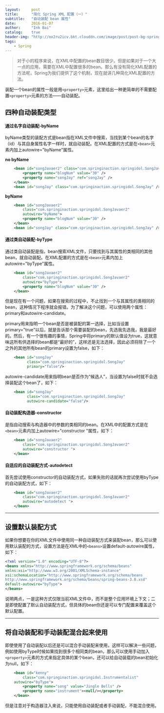 ```yaml
---
layout:     post
title:      "简化 Spring XML 配置（一）"
subtitle:   "自动装配 bean 属性"
date:       2016-01-07
author:     "Ink Bai"
catalog:    true
header-img: "http://ox2ru2icv.bkt.clouddn.com/image/post/post-bg-spring.jpg"
tags:
    - Spring
---
```


> 对于小的程序来说，在XML中配置的bean数目很少。但是如果对于一个大一点的应用，需要在XML中配置很多的bean。那么有没有简化XML配置的方法呢，Spring为我们提供了这个机制，现在就讲几种简化XML配置的方法。

装配一个bean的属性一般是用`<property>`元素，这里给出一种更简单的不需要配置`<property>`元素的方法——自动装配。
## 四种自动装配类型
#### 通过名字自动装配-byName
byName类型的装配方式是bean指在XML文件中搜索，当找到某个bean的名字（id）与其自身属性名字一样时，就自动装配。在XML配置的方式是在`<bean>`元素内加上autowire="byName"属性。

**no byName**

```xml
	<bean id="songJavaer2" class="com.springinaction.springidol.SongJavaer2">
		<property name="blogNum" value="30" />
		<property name="songJay" ref="songJay" />
	</bean>
	<bean id="songJay" class="com.springinaction.springidol.SongJay" />
```

**byName**

```xml
	<bean id="songJavaer2"
		class="com.springinaction.springidol.SongJavaer2"
		autowire="byName">
		<property name="blogNum" value="30" />
	</bean>
	<bean id="songJay" class="com.springinaction.springidol.SongJay" />
```

#### 通过类自动装配-byType
通过类自动装配是指，bean搜索XML文件，只要找到与其属性的类相同的其他bean，就自动装配。在XML配置的方式是在`<bean>`元素内加上autowire="byType"属性。

```xml
	<bean id="songJavaer2"
		class="com.springinaction.springidol.SongJavaer2"
		autowire="byType">
		<property name="blogNum" value="30" />
	</bean>
```

但是现在有一个问题，如果在搜索的过程中，不止找到一个与其属性的类相同的bean，这种情况下程序就会报错。为了解决这个问题，可以使用两个属性：primary和autowire-candidate。

primary用来指明一个bean是否是被装配的第一选择，比如当设置primary="true"以后，就是告诉那个需要装配的bean，先选我先选我，我是最好的。然后，有一个很有趣的事情，Spring中将primary的默认值设为true，这就意味这所有供选择的bean都是“最好的”，这样还是无法选择，因此必须将除了一个之外的其他所有bean的primary设置为false，如下：

```xml
	<bean id="songJay"
		  class="com.springinaction.springidol.SongJay"
		  primary="false"/>
```

autowire-candidate用来指明bean是否作为“候选人”，当设置为false时就不会选择装配这个bean了，如下：

```xml
	<bean id="songJay"
		  class="com.springinaction.springidol.SongJay"
		  autowire-candidate="false"/>
```

#### 自动装配构造器-constructor
是指自动搜索与构造器中的参数的类相同的bean。在XML中的配置方式是在`<bean>`元素内加上autowire="constructor "属性，如下：

```xml
	<bean id="songJavaer2"
		class="com.springinaction.springidol.SongJavaer2"
		autowire="constructor ">
	</bean>
```

#### 自适应的自动装配方式-autodetect
首先尝试使用constructor的自动装配方式，如果失败的话就再次尝试使用byType的自动装配方式，如下：

```xml
	<bean id="songJavaer2"
		class="com.springinaction.springidol.SongJavaer2"
		autowire="autodetect ">
	</bean>
```

---

## 设置默认装配方式
如果你想要在你的XML文件中使用同一种自动装配方式来装配bean，那么可以使用默认装配的方式，设置方法是在XML中的`<beans>`设置default-autowire属性，如下：

```xml
<?xml version="1.0" encoding="UTF-8"?>
<beans xmlns="http://www.springframework.org/schema/beans"
xmlns:xsi="http://www.w3.org/2001/XMLSchema-instance"
xsi:schemaLocation="http://www.springframework.org/schema/beans
http://www.springframework.org/schema/beans/spring-beans-3.0.xsd"
default-autowire="byType">
</beans>
```

说明两点，一是这种方式仅限当前XML文件中，而不是整个应用环境上下文；二是即使配置了默认自动装配方式，但具体的bean你还是可以专门配置来覆盖这个默认配置。

---

## 将自动装配和手动装配混合起来使用
即使使用了自动装配以后还是可以混合手动装配来使用，这样可以解决一些问题，例如使用byType时候如果找到很多个相同类的bean，那么可以使用手动加入`<property>`元素的方式来指定具体的某个bean，还可以给自动装载的bean初始化为null，如下：

```xml
	<bean id="kenny"
		class="com.springinaction.springidol.Instrumentalist"
	autowire="byType">
		<property name="song" value="Jingle Bells" />
		<property name="instrument"><null/></property>
	</bean>
```

但是注意对于构造器注入来说，只能使用自动装配或者手动装配，不能混合使用。
